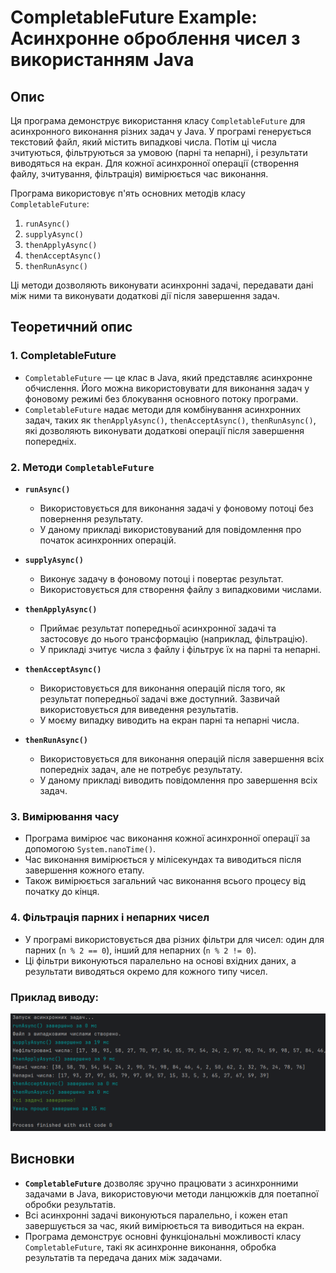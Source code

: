 # CompletableFuture Example: Асинхронне оброблення чисел з використанням Java

## Опис

Ця програма демонструє використання класу `CompletableFuture` для асинхронного виконання різних задач у Java. У програмі генерується текстовий файл, який містить випадкові числа. Потім ці числа зчитуються, фільтруються за умовою (парні та непарні), і результати виводяться на екран. Для кожної асинхронної операції (створення файлу, зчитування, фільтрація) вимірюється час виконання.

Програма використовує п'ять основних методів класу `CompletableFuture`:
1. `runAsync()`
2. `supplyAsync()`
3. `thenApplyAsync()`
4. `thenAcceptAsync()`
5. `thenRunAsync()`

Ці методи дозволяють виконувати асинхронні задачі, передавати дані між ними та виконувати додаткові дії після завершення задач.

## Теоретичний опис

### 1. **CompletableFuture**
- `CompletableFuture` — це клас в Java, який представляє асинхронне обчислення. Його можна використовувати для виконання задач у фоновому режимі без блокування основного потоку програми.
- `CompletableFuture` надає методи для комбінування асинхронних задач, таких як `thenApplyAsync()`, `thenAcceptAsync()`, `thenRunAsync()`, які дозволяють виконувати додаткові операції після завершення попередніх.

### 2. **Методи `CompletableFuture`**

- **`runAsync()`**
    - Використовується для виконання задачі у фоновому потоці без повернення результату.
    - У даному прикладі використовуваний для повідомлення про початок асинхронних операцій.

- **`supplyAsync()`**
    - Виконує задачу в фоновому потоці і повертає результат.
    - Використовується для створення файлу з випадковими числами.

- **`thenApplyAsync()`**
    - Приймає результат попередньої асинхронної задачі та застосовує до нього трансформацію (наприклад, фільтрацію).
    - У прикладі зчитує числа з файлу і фільтрує їх на парні та непарні.

- **`thenAcceptAsync()`**
    - Використовується для виконання операцій після того, як результат попередньої задачі вже доступний. Зазвичай використовується для виведення результатів.
    - У моєму випадку виводить на екран парні та непарні числа.

- **`thenRunAsync()`**
    - Використовується для виконання операцій після завершення всіх попередніх задач, але не потребує результату.
    - У даному прикладі виводить повідомлення про завершення всіх задач.

### 3. **Вимірювання часу**
- Програма вимірює час виконання кожної асинхронної операції за допомогою `System.nanoTime()`.
- Час виконання вимірюється у мілісекундах та виводиться після завершення кожного етапу.
- Також вимірюється загальний час виконання всього процесу від початку до кінця.

### 4. **Фільтрація парних і непарних чисел**
- У програмі використовується два різних фільтри для чисел: один для парних (`n % 2 == 0`), інший для непарних (`n % 2 != 0`).
- Ці фільтри виконуються паралельно на основі вхідних даних, а результати виводяться окремо для кожного типу чисел.

### Приклад виводу:

<img src='Screenshot 2024-11-25 133250.png'>

## Висновки

- **`CompletableFuture`** дозволяє зручно працювати з асинхронними задачами в Java, використовуючи методи ланцюжків для поетапної обробки результатів.
- Всі асинхронні задачі виконуються паралельно, і кожен етап завершується за час, який вимірюється та виводиться на екран.
- Програма демонструє основні функціональні можливості класу `CompletableFuture`, такі як асинхронне виконання, обробка результатів та передача даних між задачами.
